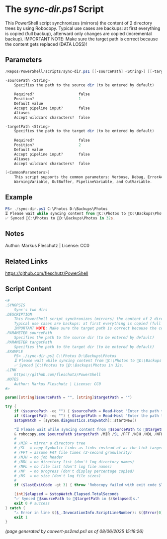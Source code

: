 The *sync-dir.ps1* Script
===========================

This PowerShell script synchronizes (mirrors) the content of 2 directory trees by using Robocopy.
Typical use cases are backups: at first everything is copied (full backup), afterward only changes are copied (incremental backup).
IMPORTANT NOTE: Make sure the target path is correct because the content gets replaced (DATA LOSS)!

Parameters
----------
```powershell
/Repos/PowerShell/scripts/sync-dir.ps1 [[-sourcePath] <String>] [[-targetPath] <String>] [<CommonParameters>]

-sourcePath <String>
    Specifies the path to the source dir (to be entered by default)
    
    Required?                    false
    Position?                    1
    Default value                
    Accept pipeline input?       false
    Aliases                      
    Accept wildcard characters?  false

-targetPath <String>
    Specifies the path to the target dir (to be entered by default)
    
    Required?                    false
    Position?                    2
    Default value                
    Accept pipeline input?       false
    Aliases                      
    Accept wildcard characters?  false

[<CommonParameters>]
    This script supports the common parameters: Verbose, Debug, ErrorAction, ErrorVariable, WarningAction, 
    WarningVariable, OutBuffer, PipelineVariable, and OutVariable.
```

Example
-------
```powershell
PS> ./sync-dir.ps1 C:\Photos D:\Backups\Photos
⏳ Please wait while syncing content from 📂C:\Photos to 📂D:\Backups\Photos ...
✅ Synced 📂C:\Photos to 📂D:\Backups\Photos in 32s.

```

Notes
-----
Author: Markus Fleschutz | License: CC0

Related Links
-------------
https://github.com/fleschutz/PowerShell

Script Content
--------------
```powershell
<#
.SYNOPSIS
	Sync's two dirs
.DESCRIPTION
	This PowerShell script synchronizes (mirrors) the content of 2 directory trees by using Robocopy.
	Typical use cases are backups: at first everything is copied (full backup), afterward only changes are copied (incremental backup).
	IMPORTANT NOTE: Make sure the target path is correct because the content gets replaced (DATA LOSS)!
.PARAMETER sourcePath
	Specifies the path to the source dir (to be entered by default)
.PARAMETER targetPath
	Specifies the path to the target dir (to be entered by default)
.EXAMPLE
	PS> ./sync-dir.ps1 C:\Photos D:\Backups\Photos
	⏳ Please wait while syncing content from 📂C:\Photos to 📂D:\Backups\Photos ...
	✅ Synced 📂C:\Photos to 📂D:\Backups\Photos in 32s.
.LINK
	https://github.com/fleschutz/PowerShell
.NOTES
	Author: Markus Fleschutz | License: CC0
#>

param([string]$sourcePath = "", [string]$targetPath = "")

try {
	if ($sourcePath -eq "") { $sourcePath = Read-Host "Enter the path to the source directory" }
	if ($targetPath -eq "") { $targetPath = Read-Host "Enter the path to the target directory" }
	$stopWatch = [system.diagnostics.stopwatch]::startNew()

	"⏳ Please wait while syncing content from 📂$sourcePath to 📂$targetPath ..."
	& robocopy.exe $sourcePath $targetPath /MIR /SL /FFT /NJH /NDL /NFL /NP /NS
	#
	# /MIR = mirror a directory tree
	# /SL  = copy Symbolic Links as links instead of as the link targets
	# /FFT = assume FAT file times (2-second granularity)
	# /NJH = no job header
	# /NDL = no directory list (don't log directory names)
	# /NFL = no file list (don't log file names)
	# /NP  = no progress (don't display percentage copied)
	# /NS  = no size (don't log file sizes)
	#
	if ($lastExitCode -gt 3) { throw 'Robocopy failed with exit code $lastExitCode.' }

	[int]$elapsed = $stopWatch.Elapsed.TotalSeconds
	"✅ Synced 📂$sourcePath to 📂$targetPath in $($elapsed)s."
	exit 0 # success
} catch {
	"⚠️ Error in line $($_.InvocationInfo.ScriptLineNumber): $($Error[0])"
	exit 1
}
```

*(page generated by convert-ps2md.ps1 as of 08/06/2025 15:18:26)*
